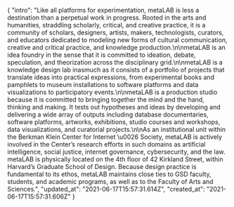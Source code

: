 {
 "intro": "Like all platforms for experimentation, metaLAB is less a destination than a perpetual work in progress. Rooted in the arts and humanities, straddling scholarly, critical, and creative practice, it is a community of scholars, designers, artists, makers, technologists, curators, and educators dedicated to modeling new forms of cultural communication, creative and critical practice, and knowledge production.\n\nmetaLAB is an idea foundry in the sense that it is committed to ideation, debate, speculation, and theorization across the disciplinary grid.\n\nmetaLAB is a knowledge design lab inasmuch as it consists of a portfolio of projects that translate ideas into practical expressions, from experimental books and pamphlets to museum installations to software platforms and data visualizations to participatory events.\n\nmetaLAB is a production studio because it is committed to bringing together the mind and the hand, thinking and making. It tests out hypotheses and ideas by developing and delivering a wide array of outputs including database documentaries, software platforms, artworks, exhibitions, studio courses and workshops, data visualizations, and curatorial projects.\n\nAs an institutional unit within the Berkman Klein Center for Internet \u0026 Society, metaLAB is actively involved in the Center’s research efforts in such domains as artificial intelligence, social justice, internet governance, cybersecurity, and the law. metaLAB is physically located on the 4th floor of 42 Kirkland Street, within Harvard’s Graduate School of Design. Because design practice is fundamental to its ethos, metaLAB maintains close ties to GSD faculty, students, and academic programs, as well as to the Faculty of Arts and Sciences.",
 "updated_at": "2021-06-17T15:57:31.614Z",
 "created_at": "2021-06-17T15:57:31.606Z"
}